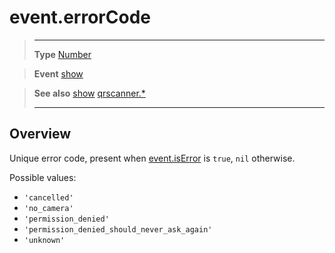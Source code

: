# event.errorCode

> --------------------- ------------------------------------------------------------------------------------------
> __Type__              [Number](https://docs.coronalabs.com/api/type/Number.html)

> __Event__             [show](/plugin/qrscanner/event/show/index.md)

> __See also__          [show](/plugin/qrscanner/event/show/index.md)
>						[qrscanner.*](/plugin/qrscanner/index.md)
> --------------------- ------------------------------------------------------------------------------------------

## Overview

Unique error code, present when [event.isError](/plugin/qrscanner/event/show/isError.md) is `true`, `nil` otherwise.

Possible values:

* `'cancelled'`
* `'no_camera'`
* `'permission_denied'`
* `'permission_denied_should_never_ask_again'`
* `'unknown'`